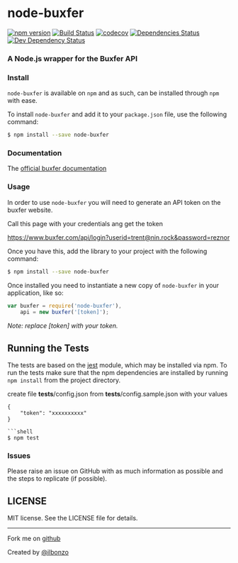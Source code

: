 # node-buxfer

[![npm version](https://badge.fury.io/js/node-buxfer.svg)](https://badge.fury.io/js/node-buxfer)
[![Build Status](https://travis-ci.org/ilbonzo/node-buxfer.svg?branch=master)](https://travis-ci.org/ilbonzo/node-buxfer)
[![codecov](https://codecov.io/gh/ilbonzo/node-buxfer/branch/master/graph/badge.svg)](https://codecov.io/gh/ilbonzo/node-buxfer)
[![Dependencies Status](https://david-dm.org/ilbonzo/node-buxfer.svg)](https://david-dm.org/ilbonzo/node-buxfer)
[![Dev Dependency Status](https://david-dm.org/ilbonzo/node-buxfer/dev-status.svg)](https://david-dm.org/ilbonzo/node-buxfer?type=dev)

### A Node.js wrapper for the Buxfer API

### Install

```node-buxfer``` is available on ```npm``` and as such, can be installed through ```npm``` with ease.

To install ```node-buxfer``` and add it to your ```package.json``` file, use the following command:

```sh
$ npm install --save node-buxfer
```

### Documentation

The [official buxfer documentation](https://www.buxfer.com/help/api)

### Usage

In order to use ```node-buxfer``` you will need to generate an API token on the buxfer website.

Call this page with your credentials ang get the token

https://www.buxfer.com/api/login?userid=trent@nin.rock&password=reznor

Once you have this, add the library to your project with the following command:

```sh
$ npm install --save node-buxfer
```

Once installed you need to instantiate a new copy of ```node-buxfer``` in your application, like so:

```js
var buxfer = require('node-buxfer'),
    api = new buxfer('[token]');
```
*Note: replace [token] with your token.*

## Running the Tests

The tests are based on the [jest](https://facebook.github.io/jest/)
module, which may be installed via npm. To run the tests make sure that the
npm dependencies are installed by running `npm install` from the project directory.

create file __tests__/config.json from __tests__/config.sample.json with your values
```
{
    "token": "xxxxxxxxxx"
}

```shell
$ npm test
```

### Issues

Please raise an issue on GitHub with as much information as possible and the steps to replicate (if possible).


## LICENSE

MIT license. See the LICENSE file for details.

---
Fork me on [github](https://github.com/ilbonzo/node-buxfer)

Created by [@ilbonzo](https://twitter.com/ilbonzo)


